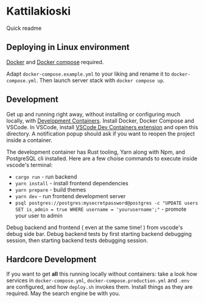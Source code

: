 # Kattilakioski

Quick readme

## Deploying in Linux environment
[Docker](https://www.docker.com/) and [Docker compose](https://docs.docker.com/compose/) required.

Adapt `docker-compose.example.yml` to your liking and rename it to `docker-compose.yml`. Then launch server stack with `docker compose up`.

## Development

Get up and running right away, without installing or configuring much locally, with [Development Containers](https://containers.dev/). Install Docker, Docker Compose and VSCode. In VSCode, install [VSCode Dev Containers extension](https://marketplace.visualstudio.com/items?itemName=ms-vscode-remote.remote-containers) and open this directory. A notification popup should ask if you want to reopen the project inside a container.

The development container has Rust tooling, Yarn along with Npm, and PostgreSQL cli installed. Here are a few choise commands to execute inside vscode's terminal:
- `cargo run` - run backend
- `yarn install` - install frontend dependencies
- `yarn prepare` - build themes
- `yarn dev` - run frontend development server
- `psql postgres://postgres:mysecretpassword@postgres -c "UPDATE users SET is_admin = true WHERE username = 'yourusername';"` - promote your user to admin

Debug backend and frontend ( even at the same time! ) from vscode's debug side bar. Debug backend tests by first starting backend debugging session, then starting backend tests debugging session.

## Hardcore Development

If you want to get **all** this running locally without containers: take a look how services in `docker-compose.yml`, `docker-compose.production.yml` and `.env` are configured, and how `deploy.sh` invokes them. Install things as they are required. May the search engine be with you.
